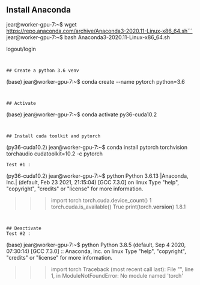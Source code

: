 ## Install Anaconda
jear@worker-gpu-7:~$ wget https://repo.anaconda.com/archive/Anaconda3-2020.11-Linux-x86_64.sh```
jear@worker-gpu-7:~$ bash Anaconda3-2020.11-Linux-x86_64.sh

logout/login
```
 

## Create a python 3.6 venv
```
(base) jear@worker-gpu-7:~$ conda create --name pytorch python=3.6
```
 

## Activate
```
(base) jear@worker-gpu-7:~$ conda activate py36-cuda10.2
```
 

## Install cuda toolkit and pytorch
```
(py36-cuda10.2) jear@worker-gpu-7:~$ conda install pytorch torchvision torchaudio cudatoolkit=10.2 -c pytorch
```
Test #1 :
```
(py36-cuda10.2) jear@worker-gpu-7:~$ python
Python 3.6.13 |Anaconda, Inc.| (default, Feb 23 2021, 21:15:04)
[GCC 7.3.0] on linux
Type "help", "copyright", "credits" or "license" for more information.
>>> import torch
>>> torch.cuda.device_count()
1
>>> torch.cuda.is_available()
True
>>> print(torch.__version__)
1.8.1
>>>
```
 

## Deactivate
Test #2 : 
```
(base) jear@worker-gpu-7:~$ python
Python 3.8.5 (default, Sep  4 2020, 07:30:14)
[GCC 7.3.0] :: Anaconda, Inc. on linux
Type "help", "copyright", "credits" or "license" for more information.
>>> import torch
Traceback (most recent call last):
File "<stdin>", line 1, in <module>
ModuleNotFoundError: No module named 'torch'

 
